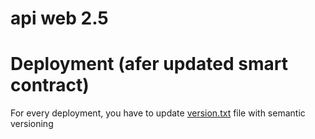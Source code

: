 # api web 2.5

# Deployment (afer updated smart contract)

For every deployment, you have to update [version.txt](version.txt) file with semantic versioning